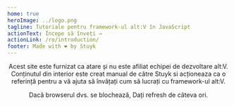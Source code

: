 ```yaml
---
home: true
heroImage: ../logo.png
tagline: Tutoriale pentru framework-ul alt:V în JavaScript
actionText: Începe să înveți →
actionLink: /ro/introduction/
footer: Made with ❤️ by Stuyk
---
```


<center>
Acest site este furnizat ca atare și nu este afiliat echipei de dezvoltare alt:V. Conținutul din interior este creat manual de către Stuyk si acționeaza ca o referință pentru a vă ajuta să învățați cum să lucrați cu framework-ul alt:V.

<br />

Dacă browserul dvs. se blochează, Dați refresh de câteva ori.

</center>
